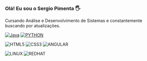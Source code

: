 ### Olá! Eu sou o Sergio Pimenta 🖐️ 
Cursando Análise e Desenvolvimento de Sistemas e constantemente buscando por atualizações. 

[![Java](https://img.shields.io/badge/Java-ED8B00?style=for-the-badge&logo=openjdk&logoColor=white)](https://github.com/p1m3nt4) [![PYTHON](https://img.shields.io/badge/Python-14354C?style=for-the-badge&logo=python&logoColor=white)](https://github.com/p1m3nt4)

![HTML5](https://img.shields.io/badge/HTML5-E34F26?style=for-the-badge&logo=html5&logoColor=white)
![CSS3](https://img.shields.io/badge/CSS3-1572B6?style=for-the-badge&logo=css3&logoColor=white)
![ANGULAR](https://img.shields.io/badge/Angular-DD0031?style=for-the-badge&logo=angular&logoColor=white)


![LINUX](https://img.shields.io/badge/Linux-FCC624?style=for-the-badge&logo=linux&logoColor=black)
![REDHAT](https://img.shields.io/badge/Red%20Hat-EE0000?style=for-the-badge&logo=redhat&logoColor=white)

